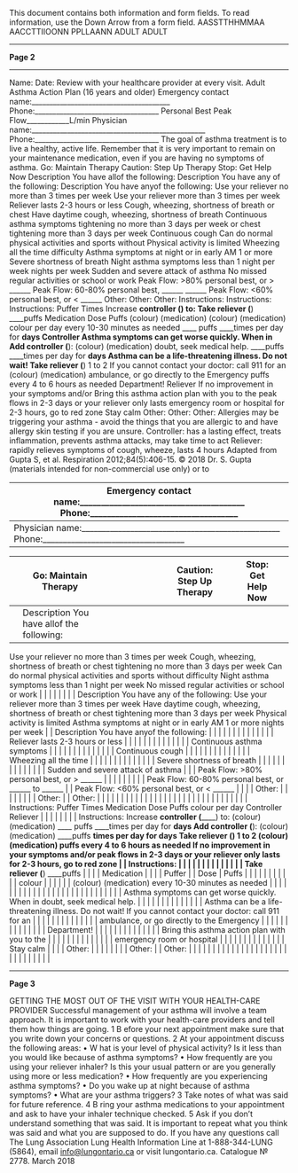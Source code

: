 This document contains both information and form fields. To read information, use the Down Arrow from a form field.
AASSTTHHMMAA AACCTTIIOONN PPLLAANN
ADULT
ADULT



---
**Page 2**

____________________________________________________ ____________________________________________________
Name: Date:
Review with your healthcare provider at every visit.
Adult Asthma Action Plan (16 years and older)
Emergency contact name:_______________________________________ Phone:___________________________________
Personal Best Peak Flow____________L/min
Physician name:_________________________________________________ Phone:___________________________________
The goal of asthma treatment is to live a healthy, active life.
Remember that it is very important to remain on your maintenance medication, even if you are having no symptoms of asthma.
Go: Maintain Therapy Caution: Step Up Therapy Stop: Get Help Now
Description You have allof the following: Description You have any of the following: Description You have anyof the following:
Use your reliever no more than 3 times per week Use your reliever more than 3 times per week Reliever lasts 2-3 hours or less
Cough, wheezing, shortness of breath or chest Have daytime cough, wheezing, shortness of breath Continuous asthma symptoms
tightening no more than 3 days per week or chest tightening more than 3 days per week
Continuous cough
Can do normal physical activities and sports without Physical activity is limited
Wheezing all the time
difficulty
Asthma symptoms at night or in early AM 1 or more
Severe shortness of breath
Night asthma symptoms less than 1 night per week nights per week
Sudden and severe attack of asthma
No missed regular activities or school or work
Peak Flow: >80% personal best, or > ______ Peak Flow: 60-80% personal best, ______ ______ Peak Flow: <60% personal best, or < ______
Other: Other: Other:
Instructions: Instructions: Instructions:
Puffer Times Increase ________controller (____________) to: Take ________reliever (____________) ____puffs
Medication Dose Puffs (colour) (medication) (colour) (medication)
colour per day every 10-30 minutes as needed
____ puffs ____times per day for ____days
Controller
Asthma symptoms can get worse quickly. When in
Add ________controller (____________):
(colour) (medication) doubt, seek medical help.
____puffs ____times per day for ____days
Asthma can be a life-threatening illness. Do not wait!
Take ________reliever (____________) 1 to 2 If you cannot contact your doctor: call 911 for an
(colour) (medication)
ambulance, or go directly to the Emergency
puffs every 4 to 6 hours as needed
Department!
Reliever If no improvement in your symptoms and/or
Bring this asthma action plan with you to the
peak flows in 2-3 days or your reliever only lasts emergency room or hospital
for 2-3 hours, go to red zone
Stay calm
Other: Other: Other:
Allergies may be triggering your asthma - avoid the things that you are allergic to and have allergy skin testing if you are unsure.
Controller: has a lasting effect, treats inflammation, prevents asthma attacks, may take time to act
Reliever: rapidly relieves symptoms of cough, wheeze, lasts 4 hours
Adapted
from
Gupta
S,
et
al.
Respiration
2012;84(5):406-15.
©
2018
Dr.
S.
Gupta
(materials
intended
for
non-commercial
use
only)
or to


| Emergency contact name:_______________________________________ Phone:___________________________________ |
| --- |
| Physician name:_________________________________________________ Phone:___________________________________ |


|  | Go: Maintain Therapy |  |  |  |  |  |  |  | Caution: Step Up Therapy |  | Stop: Get Help Now |  |
| --- | --- | --- | --- | --- | --- | --- | --- | --- | --- | --- | --- | --- |
|  | Description You have allof the following:
Use your reliever no more than 3 times per week
Cough, wheezing, shortness of breath or chest
tightening no more than 3 days per week
Can do normal physical activities and sports without
difficulty
Night asthma symptoms less than 1 night per week
No missed regular activities or school or work |  |  |  |  |  |  |  | Description You have any of the following:
Use your reliever more than 3 times per week
Have daytime cough, wheezing, shortness of breath
or chest tightening more than 3 days per week
Physical activity is limited
Asthma symptoms at night or in early AM 1 or more
nights per week |  | Description You have anyof the following: |  |
|  |  |  |  |  |  |  |  |  |  |  | Reliever lasts 2-3 hours or less |  |
|  |  |  |  |  |  |  |  |  |  |  | Continuous asthma symptoms |  |
|  |  |  |  |  |  |  |  |  |  |  | Continuous cough |  |
|  |  |  |  |  |  |  |  |  |  |  | Wheezing all the time |  |
|  |  |  |  |  |  |  |  |  |  |  | Severe shortness of breath |  |
|  |  |  |  |  |  |  |  |  |  |  | Sudden and severe attack of asthma |  |
| Peak Flow: >80% personal best, or > ______ |  |  |  |  |  |  |  |  | Peak Flow: 60-80% personal best, or ______ to ______ |  | Peak Flow: <60% personal best, or < ______ |  |
|  | Other: |  |  |  |  |  |  |  | Other: |  | Other: |  |
|  |  |  |  |  |  |  |  |  |  |  |  |  |
|  |  |  |  |  |  |  |  |  |  |  |  |  |
|  | Instructions:
Puffer Times
Medication Dose Puffs
colour per day
Controller
Reliever |  |  |  |  |  |  |  | Instructions:
Increase ________controller (____________) to:
(colour) (medication)
____ puffs ____times per day for ____days
Add ________controller (____________):
(colour) (medication)
____puffs ____times per day for ____days
Take ________reliever (____________) 1 to 2
(colour) (medication)
puffs every 4 to 6 hours as needed
If no improvement in your symptoms and/or
peak flows in 2-3 days or your reliever only lasts
for 2-3 hours, go to red zone |  | Instructions: |  |
|  |  |  |  |  |  |  |  |  |  |  | Take ________reliever (____________) ____puffs |  |
|  | Medication |  |  |  | Puffer |  | Dose | Puffs |  |  |  |  |
|  |  |  |  |  | colour |  |  |  |  |  | (colour) (medication)
every 10-30 minutes as needed |  |
|  |  |  |  |  |  |  |  |  |  |  |  |  |
|  |  |  |  |  |  |  |  |  |  |  | Asthma symptoms can get worse quickly. When in
doubt, seek medical help. |  |
|  |  |  |  |  |  |  |  |  |  |  | Asthma can be a life-threatening illness. Do not wait!
If you cannot contact your doctor: call 911 for an |  |
|  |  |  |  |  |  |  |  |  |  |  | ambulance, or go directly to the Emergency |  |
|  |  |  |  |  |  |  |  |  |  |  | Department! |  |
|  |  |  |  |  |  |  |  |  |  |  | Bring this asthma action plan with you to the |  |
|  |  |  |  |  |  |  |  |  |  |  | emergency room or hospital |  |
|  |  |  |  |  |  |  |  |  |  |  | Stay calm |  |
|  | Other: |  |  |  |  |  |  |  | Other: |  | Other: |  |
|  |  |  |  |  |  |  |  |  |  |  |  |  |
|  |  |  |  |  |  |  |  |  |  |  |  |  |



---
**Page 3**

GETTING THE MOST OUT OF THE VISIT
WITH YOUR HEALTH-CARE PROVIDER
Successful management of your asthma will involve a team
approach. It is important to work with your health-care
providers and tell them how things are going.
1 B efore your next appointment make sure that you write
down your concerns or questions.
2 At your appointment discuss the following areas:
• W hat is your level of physical activity? Is it less than you
would like because of asthma symptoms?
• How frequently are you using your reliever inhaler? Is this
your usual pattern or are you generally using more or less
medication?
• How frequently are you experiencing asthma symptoms?
• Do you wake up at night because of asthma symptoms?
• What are your asthma triggers?
3 Take notes of what was said for future reference.
4 B ring your asthma medications to your appointment and
ask to have your inhaler technique checked.
5 Ask if you don’t understand something that was said. It is
important to repeat what you think was said and what you
are supposed to do.
If you have any questions call The Lung Association
Lung Health Information Line at 1-888-344-LUNG (5864),
email info@lungontario.ca or visit lungontario.ca.
Catalogue № 2778. March 2018

